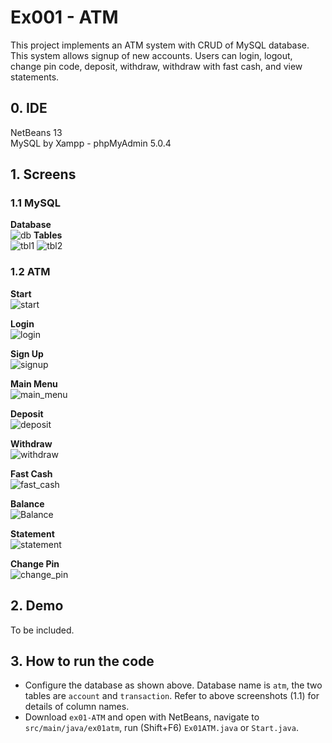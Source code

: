 # Ex001 - ATM
This project implements an ATM system with CRUD of MySQL database. This system allows signup of new accounts. Users can login, logout, change pin code, deposit, withdraw, withdraw with fast cash, and view statements.

## 0. IDE
NetBeans 13<br>
MySQL by Xampp - phpMyAdmin 5.0.4

## 1. Screens

### 1.1 MySQL
<b>Database</b><br>
![db](./img/01-01-db.JPG)
<b>Tables</b><br>
![tbl1](./img/01-02-tbl-account.JPG)
![tbl2](./img/01-03-tbl-transaction.JPG)

### 1.2 ATM
<b>Start</b><br>
![start](./img/02-00-start.JPG)

<b>Login</b><br>
![login](./img/02-01-login.JPG)

<b>Sign Up</b><br>
![signup](./img/02-02-signup.JPG)

<b>Main Menu</b><br>
![main_menu](./img/02-03-mainMenu.JPG)

<b>Deposit</b><br>
![deposit](./img/02-04-deposit.JPG)

<b>Withdraw</b><br>
![withdraw](./img/02-05-withdraw.JPG)

<b>Fast Cash</b><br>
![fast_cash](./img/02-06-fastCash.JPG)

<b>Balance</b><br>
![Balance](./img/02-07-balance.JPG)

<b>Statement</b><br>
![statement](./img/02-08-statement.JPG)

<b>Change Pin</b><br>
![change_pin](./img/02-09-changePin.JPG)

## 2. Demo
To be included.

## 3. How to run the code
- Configure the database as shown above. Database name is `atm`, the two tables are `account` and `transaction`. Refer to above screenshots (1.1) for details of column names.
- Download `ex01-ATM` and open with NetBeans, navigate to `src/main/java/ex01atm`, run (Shift+F6) `Ex01ATM.java` or `Start.java`.